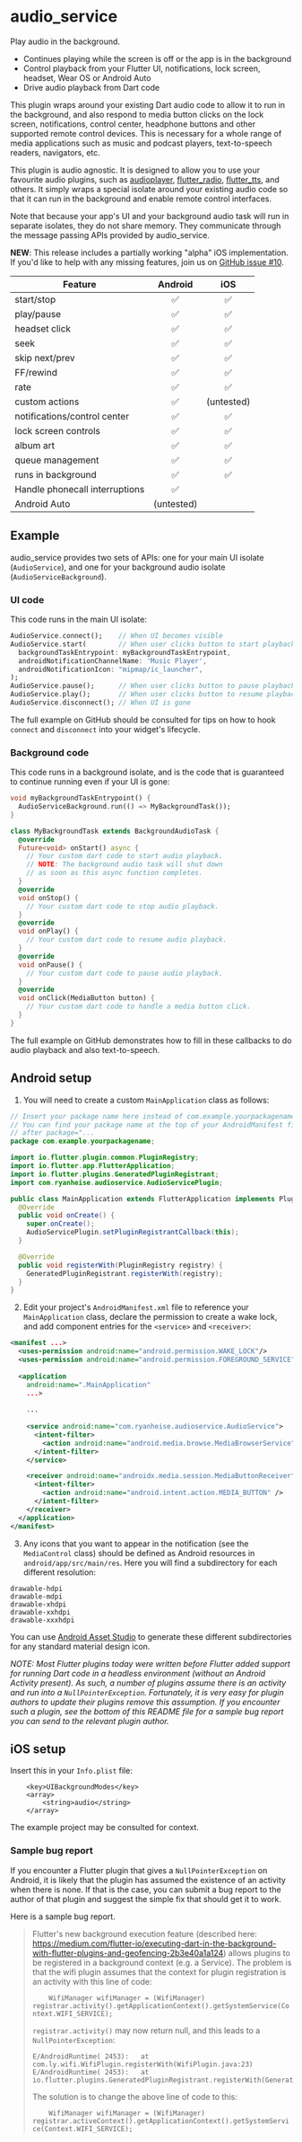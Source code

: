 # audio_service

Play audio in the background.

* Continues playing while the screen is off or the app is in the background
* Control playback from your Flutter UI, notifications, lock screen, headset, Wear OS or Android Auto
* Drive audio playback from Dart code

This plugin wraps around your existing Dart audio code to allow it to run in the background, and also respond to media button clicks on the lock screen, notifications, control center, headphone buttons and other supported remote control devices. This is necessary for a whole range of media applications such as music and podcast players, text-to-speech readers, navigators, etc.

This plugin is audio agnostic. It is designed to allow you to use your favourite audio plugins, such as [audioplayer](https://pub.dartlang.org/packages/audioplayer), [flutter_radio](https://pub.dev/packages/flutter_radio), [flutter_tts](https://pub.dartlang.org/packages/flutter_tts), and others. It simply wraps a special isolate around your existing audio code so that it can run in the background and enable remote control interfaces.

Note that because your app's UI and your background audio task will run in separate isolates, they do not share memory. They communicate through the message passing APIs provided by audio_service.

**NEW**: This release includes a partially working "alpha" iOS implementation. If you'd like to help with any missing features, join us on [GitHub issue #10](https://github.com/ryanheise/audio_service/issues/10).

| Feature                        | Android    | iOS        |
| -------                        | :-------:  | :-----:    |
| start/stop                     | ✅         | ✅         |
| play/pause                     | ✅         | ✅         |
| headset click                  | ✅         | ✅         |
| seek                           | ✅         | ✅         |
| skip next/prev                 | ✅         | ✅         |
| FF/rewind                      | ✅         | ✅         |
| rate                           | ✅         | ✅         |
| custom actions                 | ✅         | (untested) |
| notifications/control center   | ✅         | ✅         |
| lock screen controls           | ✅         | ✅         |
| album art                      | ✅         | ✅         |
| queue management               | ✅         | ✅         |
| runs in background             | ✅         | ✅         |
| Handle phonecall interruptions | ✅         |            |
| Android Auto                   | (untested) |            |

## Example

audio_service provides two sets of APIs: one for your main UI isolate (`AudioService`), and one for your background audio isolate (`AudioServiceBackground`).

### UI code

This code runs in the main UI isolate:

```dart
AudioService.connect();    // When UI becomes visible
AudioService.start(        // When user clicks button to start playback
  backgroundTaskEntrypoint: myBackgroundTaskEntrypoint,
  androidNotificationChannelName: 'Music Player',
  androidNotificationIcon: "mipmap/ic_launcher",
);
AudioService.pause();      // When user clicks button to pause playback
AudioService.play();       // When user clicks button to resume playback
AudioService.disconnect(); // When UI is gone
```

The full example on GitHub should be consulted for tips on how to hook `connect` and `disconnect` into your widget's lifecycle.

### Background code

This code runs in a background isolate, and is the code that is guaranteed to continue running even if your UI is gone:

```dart
void myBackgroundTaskEntrypoint() {
  AudioServiceBackground.run(() => MyBackgroundTask());
}

class MyBackgroundTask extends BackgroundAudioTask {
  @override
  Future<void> onStart() async {
    // Your custom dart code to start audio playback.
    // NOTE: The background audio task will shut down
    // as soon as this async function completes.
  }
  @override
  void onStop() {
    // Your custom dart code to stop audio playback.
  }
  @override
  void onPlay() {
    // Your custom dart code to resume audio playback.
  }
  @override
  void onPause() {
    // Your custom dart code to pause audio playback.
  }
  @override
  void onClick(MediaButton button) {
    // Your custom dart code to handle a media button click.
  }
}
```

The full example on GitHub demonstrates how to fill in these callbacks to do audio playback and also text-to-speech.

## Android setup

1. You will need to create a custom `MainApplication` class as follows:

```java
// Insert your package name here instead of com.example.yourpackagename.
// You can find your package name at the top of your AndroidManifest file
// after package="...
package com.example.yourpackagename;

import io.flutter.plugin.common.PluginRegistry;
import io.flutter.app.FlutterApplication;
import io.flutter.plugins.GeneratedPluginRegistrant;
import com.ryanheise.audioservice.AudioServicePlugin;

public class MainApplication extends FlutterApplication implements PluginRegistry.PluginRegistrantCallback {
  @Override
  public void onCreate() {
    super.onCreate();
    AudioServicePlugin.setPluginRegistrantCallback(this);
  }

  @Override
  public void registerWith(PluginRegistry registry) {
    GeneratedPluginRegistrant.registerWith(registry);
  }
}
```

2. Edit your project's `AndroidManifest.xml` file to reference your `MainApplication` class, declare the permission to create a wake lock, and add component entries for the `<service>` and `<receiver>`:

```xml
<manifest ...>
  <uses-permission android:name="android.permission.WAKE_LOCK"/>
  <uses-permission android:name="android.permission.FOREGROUND_SERVICE"/>
  
  <application
    android:name=".MainApplication"
    ...>
    
    ...
    
    <service android:name="com.ryanheise.audioservice.AudioService">
      <intent-filter>
        <action android:name="android.media.browse.MediaBrowserService" />
      </intent-filter>
    </service>

    <receiver android:name="androidx.media.session.MediaButtonReceiver" >
      <intent-filter>
        <action android:name="android.intent.action.MEDIA_BUTTON" />
      </intent-filter>
    </receiver> 
  </application>
</manifest>
```

3. Any icons that you want to appear in the notification (see the `MediaControl` class) should be defined as Android resources in `android/app/src/main/res`. Here you will find a subdirectory for each different resolution:

```
drawable-hdpi
drawable-mdpi
drawable-xhdpi
drawable-xxhdpi
drawable-xxxhdpi
```

You can use [Android Asset Studio](https://romannurik.github.io/AndroidAssetStudio/) to generate these different subdirectories for any standard material design icon.

*NOTE: Most Flutter plugins today were written before Flutter added support for running Dart code in a headless environment (without an Android Activity present). As such, a number of plugins assume there is an activity and run into a `NullPointerException`. Fortunately, it is very easy for plugin authors to update their plugins remove this assumption. If you encounter such a plugin, see the bottom of this README file for a sample bug report you can send to the relevant plugin author.*

## iOS setup

Insert this in your `Info.plist` file:

```
	<key>UIBackgroundModes</key>
	<array>
		<string>audio</string>
	</array>
```

The example project may be consulted for context.

### Sample bug report

If you encounter a Flutter plugin that gives a `NullPointerException` on Android, it is likely that the plugin has assumed the existence of an activity when there is none. If that is the case, you can submit a bug report to the author of that plugin and suggest the simple fix that should get it to work.

Here is a sample bug report.

> Flutter's new background execution feature (described here: https://medium.com/flutter-io/executing-dart-in-the-background-with-flutter-plugins-and-geofencing-2b3e40a1a124) allows plugins to be registered in a background context (e.g. a Service). The problem is that the wifi plugin assumes that the context for plugin registration is an activity with this line of code:
> 
> `    WifiManager wifiManager = (WifiManager) registrar.activity().getApplicationContext().getSystemService(Context.WIFI_SERVICE);`
> 
> `registrar.activity()` may now return null, and this leads to a `NullPointerException`:
> 
> ```
> E/AndroidRuntime( 2453):   at com.ly.wifi.WifiPlugin.registerWith(WifiPlugin.java:23)
> E/AndroidRuntime( 2453):   at io.flutter.plugins.GeneratedPluginRegistrant.registerWith(GeneratedPluginRegistrant.java:30)
> ```
> 
> The solution is to change the above line of code to this:
> 
> `    WifiManager wifiManager = (WifiManager) registrar.activeContext().getApplicationContext().getSystemService(Context.WIFI_SERVICE);`
